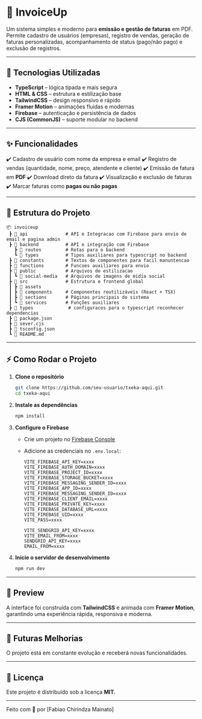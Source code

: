 # 📑 InvoiceUp

Um sistema simples e moderno para **emissão e gestão de faturas** em PDF.
Permite cadastro de usuários (empresas), registro de vendas, geração de faturas personalizadas, acompanhamento de status (pago/não pago) e exclusão de registros.

---

## 🚀 Tecnologias Utilizadas

* **TypeScript** – lógica tipada e mais segura
* **HTML & CSS** – estrutura e estilização base
* **TailwindCSS** – design responsivo e rápido
* **Framer Motion** – animações fluidas e modernas
* **Firebase** – autenticação e persistência de dados
* **CJS (CommonJS)** – suporte modular no backend

---

## ✨ Funcionalidades

✔️ Cadastro de usuário com nome da empresa e email
✔️ Registro de vendas (quantidade, nome, preço, atendente e cliente)
✔️ Emissão de fatura em **PDF**
✔️ Download direto da fatura
✔️ Visualização e exclusão de faturas
✔️ Marcar faturas como **pagas ou não pagas**

---

## 📂 Estrutura do Projeto

```
📦 invoiceup
 ┣ 📂 api              # API e Integracao com Firebase para envio de email e pagina admin
 ┣ 📂 backend          # API e integração com Firebase
   ┣ 📂 routes         # Rotas para o backend
   ┗ 📂 types          # Tipos auxiliares para typescript no backend
 ┣ 📂 constants        # Textos de componentes para facil manuntencao
 ┣ 📂 functions        # Funcoes auxiliares para envio
 ┣ 📂 public           # Arquivos de estilizacao
 ┃ ┗ 📂 social-media   # Arquivos de imagens de midia social
 ┣ 📂 src              # Estrutura e frontend global
 ┃ ┣ 📂 assets
 ┃ ┣ 📂 components     # Componentes reutilizáveis (React + TSX)
 ┃ ┣ 📂 sections       # Páginas principais do sistema
 ┃ ┗ 📂 services       # Funções auxiliares
 ┣ 📂 types             # configuracos para o typescript reconhecer dependencias 
 ┣ 📜 package.json
 ┣ 📜 sever.cjs 
 ┣ 📜 tsconfig.json
 ┗ 📜 README.md
```

---

## ⚡ Como Rodar o Projeto

1. **Clone o repositório**

   ```bash
   git clone https://github.com/seu-usuario/txeka-aqui.git
   cd txeka-aqui
   ```

2. **Instale as dependências**

   ```bash
   npm install
   ```

3. **Configure o Firebase**

   * Crie um projeto no [Firebase Console](https://console.firebase.google.com/)
   * Adicione as credenciais no `.env.local`:

     ```env
     VITE_FIREBASE_API_KEY=xxxx
     VITE_FIREBASE_AUTH_DOMAIN=xxxx
     VITE_FIREBASE_PROJECT_ID=xxxx
     VITE_FIREBASE_STORAGE_BUCKET=xxxx
     VITE_FIREBASE_MESSAGING_SENDER_ID=xxxx
     VITE_FIREBASE_APP_ID=xxxx
     VITE_FIREBASE_MESSAGING_SENDER_ID=xxxx
     VITE_FIREBASE_CLIENT_EMAIL=xxxx
     VITE_FIREBASE_PRIVATE_KEY=xxxx
     VITE_FIREBASE_DATABASE_URL=xxxx
     VITE_FIREBASE_UID=xxxx
     VITE_PASS=xxxx

     VITE_SENDGRID_API_KEY=xxxx
     VITE_EMAIL_FROM=xxxx
     SENDGRID_API_KEY=xxxx
     EMAIL_FROM=xxxx
     ```

4. **Inicie o servidor de desenvolvimento**

   ```bash
   npm run dev
   ```

---

## 🎨 Preview

A interface foi construída com **TailwindCSS** e animada com **Framer Motion**, garantindo uma experiência rápida, responsiva e moderna.

---

## 📌 Futuras Melhorias

O projeto está em constante evolução e receberá novas funcionalidades.

---

## 📜 Licença

Este projeto é distribuído sob a licença **MIT**.

---

Feito com 💚 por [Fabiao Chirindza Mainato]
